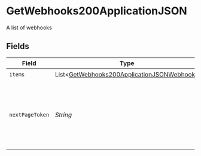# GetWebhooks200ApplicationJSON

A list of webhooks


## Fields

| Field                                                                                                         | Type                                                                                                          | Required                                                                                                      | Description                                                                                                   |
| ------------------------------------------------------------------------------------------------------------- | ------------------------------------------------------------------------------------------------------------- | ------------------------------------------------------------------------------------------------------------- | ------------------------------------------------------------------------------------------------------------- |
| `items`                                                                                                       | List<[GetWebhooks200ApplicationJSONWebhook](../../models/operations/GetWebhooks200ApplicationJSONWebhook.md)> | :heavy_check_mark:                                                                                            | N/A                                                                                                           |
| `nextPageToken`                                                                                               | *String*                                                                                                      | :heavy_check_mark:                                                                                            | A token to pass as a `page-token` query parameter to return the next page of results.                         |